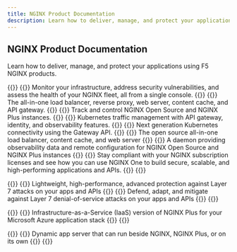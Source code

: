 ```yaml
---
title: NGINX Product Documentation
description: Learn how to deliver, manage, and protect your applications using F5 NGINX products.
---
```


## NGINX Product Documentation 
Learn how to deliver, manage, and protect your applications using F5 NGINX products. 

{{<card-section  title="NGINX One">}}
  {{<card title="NGINX One Console" titleUrl="/nginx-one/" brandIcon="NGINX-One-product-icon.svg" isLanding="true">}}
    Monitor your infrastructure, address security vulnerabilities, and assess the health of your NGINX fleet, all from a single console.
  {{</card >}}
  {{<card title="NGINX Plus" titleUrl="/nginx/" brandIcon="NGINX-Plus-product-icon-RGB.svg" isLanding="true">}}
    The all-in-one load balancer, reverse proxy, web server, content cache, and API gateway.
  {{</card >}}
  {{<card title="NGINX Instance Manager" titleUrl="/nginx-instance-manager/" brandIcon="NGINX-Instance-Manager-product-icon.svg" isLanding="true">}}
    Track and control NGINX Open Source and NGINX Plus instances.
  {{</card >}}
  {{<card title="NGINX Ingress Controller" titleUrl="/nginx-ingress-controller/" brandIcon="NGINX-Ingress-Controller-product-icon.svg" isLanding="true">}}
    Kubernetes traffic management with API gateway, identity, and observability features.
  {{</card >}}
  {{<card title="NGINX Gateway Fabric" titleUrl="/nginx-gateway-fabric/" brandIcon="NGINX-Gateway-Fabric-product-icon.svg" isLanding="true">}}
    Next generation Kubernetes connectivity using the Gateway API.
  {{</card >}}
  {{<card title="NGINX Open Source" titleUrl="https://nginx.org/en/docs/" brandIcon="NGINX-product-icon.svg" isLanding="true">}}
    The open source all-in-one load balancer, content cache, and web server
  {{</card >}}
  {{<card title="NGINX Agent" titleUrl="/nginx-agent/" brandIcon="NGINX-product-icon.svg" isLanding="true">}}
    A daemon providing observability data and remote configuration for NGINX Open Source and NGINX Plus instances
  {{</card >}}
  {{<card title="Subscription Licensing & Solutions" titleUrl="/solutions/" brandIcon="NGINX-product-icon.svg" isLanding="true">}}
    Stay compliant with your NGINX subscription licenses and see how you can use NGINX One to build secure, scalable, and high-performing applications and APIs.
  {{</card >}}
{{</card-section>}}

{{<card-section  title="NGINX App Protect">}}
  {{<card title="NGINX App Protect WAF" titleUrl="/nginx-app-protect-waf/" brandIcon="NGINX-App-Protect-WAF-product-icon.svg" isLanding="true">}}
    Lightweight, high-performance, advanced protection against Layer 7 attacks on your apps and APIs
  {{</card >}}
  {{<card title="NGINX App Protect DoS" titleUrl="/nginx-app-protect-dos/" brandIcon="NGINX-App-Protect-DoS-product-icon.svg" isLanding="true">}}
    Defend, adapt, and mitigate against Layer 7 denial-of-service attacks on your apps and APIs
  {{</card >}}
{{</card-section>}}

{{<card-section  title="NGINX as a Service">}}
  {{<card title="NGINX as a Service for Azure" titleUrl="/nginxaas/azure/" brandIcon="NGINX-for-Azure-product-icon.png" isLanding="true">}}
    Infrastructure-as-a-Service (IaaS) version of NGINX Plus for your Microsoft Azure application stack
  {{</card >}}
{{</card-section>}}

{{<card-section  title="More NGINX Products">}}
  {{<card title="NGINX Unit" titleUrl="https://unit.nginx.org/" brandIcon="NGINX-product-icon.svg" isLanding="true">}}
    Dynamic app server that can run beside NGINX, NGINX Plus, or on its own
  {{</card >}}
{{</card-section>}}